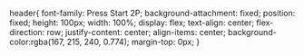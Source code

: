 header{
  font-family: Press Start 2P;
  background-attachment: fixed;
  position: fixed;
  height: 100px;
  width: 100%;
  display: flex;
  text-align: center;
  flex-direction: row;
  justify-content: center;
  align-items: center;
  background-color:rgba(167, 215, 240, 0.774);
  margin-top: 0px;
}

